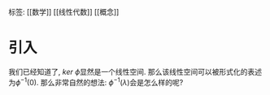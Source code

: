 标签: [[数学]] [[线性代数]] [[概念]] 

# 引入

我们已经知道了, $ker\ \phi$显然是一个线性空间. 那么该线性空间可以被形式化的表述为$\phi^{-1}(0)$. 那么非常自然的想法: $\phi^{-1}(\lambda)$会是怎么样的呢? 